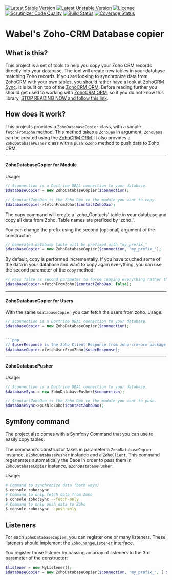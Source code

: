 [![Latest Stable Version](https://poser.pugx.org/wabel/zoho-crm-copy-db/v/stable)](https://packagist.org/packages/wabel/zoho-crm-copy-db)
[![Latest Unstable Version](https://poser.pugx.org/wabel/zoho-crm-copy-db/v/unstable)](https://packagist.org/packages/wabel/zoho-crm-copy-db)
[![License](https://poser.pugx.org/wabel/zoho-crm-copy-db/license)](https://packagist.org/packages/wabel/zoho-crm-copy-db)
[![Scrutinizer Code Quality](https://scrutinizer-ci.com/g/Wabel/zoho-crm-copy-db/badges/quality-score.png?b=2.0)](https://scrutinizer-ci.com/g/Wabel/zoho-crm-copy-db/?branch=2.0)
[![Build Status](https://travis-ci.org/Wabel/zoho-crm-copy-db.svg?branch=2.0)](https://travis-ci.org/Wabel/zoho-crm-copy-db)
[![Coverage Status](https://coveralls.io/repos/Wabel/zoho-crm-copy-db/badge.svg?branch=2.0)](https://coveralls.io/r/Wabel/zoho-crm-copy-db?branch=2.0)

Wabel's Zoho-CRM Database copier
================================

What is this?
-------------

This project is a set of tools to help you copy your Zoho CRM records directly into your database.
The tool will create new tables in your database matching Zoho records. If you are looking to synchronize
data from ZohoCRM with your own tables, you should rather have a look at [ZohoCRM Sync](https://github.com/Wabel/zoho-crm-sync).
It is built on top of the [ZohoCRM ORM](https://github.com/Wabel/zoho-crm-orm).
Before reading further you should get used to working with [ZohoCRM ORM](https://github.com/Wabel/zoho-crm-orm),
so if you do not know this library, [STOP READING NOW and follow this link](https://github.com/Wabel/zoho-crm-orm).

How does it work?
-----------------
This projects provides a `ZohoDatabaseCopier` class, with a simple `fetchFromZoho` method. This method takes a `ZohoDao` in argument.
`ZohoDaos` can be created using the [ZohoCRM ORM](https://github.com/Wabel/zoho-crm-orm).
It also provides a `ZohoDatabasePusher` class with a  `pushToZoho` method to push data to Zoho CRM.

-----------------
<h4>ZohoDatabaseCopier for Module</h4>

Usage:

```php
// $connection is a Doctrine DBAL connection to your database.
$databaseCopier = new ZohoDatabaseCopier($connection);

// $contactZohoDao is the Zoho Dao to the module you want to copy.
$databaseCopier->fetchFromZoho($contactZohoDao);
```

The copy command will create a 'zoho_Contacts' table in your database and copy all data from Zoho.
Table names are prefixed by 'zoho_'.

You can change the prefix using the second (optional) argument of the constructor:

```php
// Generated database table will be prefixed with "my_prefix_"
$databaseCopier = new ZohoDatabaseCopier($connection, "my_prefix_");
```

By default, copy is performed incrementally. If you have touched some of the data in your database and want to copy again 
everything, you can use the second parameter of the `copy` method:
 
```php
// Pass false as second parameter to force copying everything rather than doing an incremental copy.
$databaseCopier->fetchFromZoho($contactZohoDao, false);
```
-----------------
<h4>ZohoDatabaseCopier for Users</h4>

With the same `$databaseCopier` you can fetch the users from zoho.
Usage:

```php
// $connection is a Doctrine DBAL connection to your database.
$databaseCopier = new ZohoDatabaseCopier($connection);


```php
// $userResponse is the Zoho Client Response from zoho-crm-orm package.
$databaseCopier->fetchUserFromZoho($userResponse);
```
-----------------
<h4>ZohoDatabasePusher</h4>

Usage:

```php
// $connection is a Doctrine DBAL connection to your database.
$databaseSync = new ZohoDatabasePusher($connection);

// $contactZohoDao is the Zoho Dao to the module you want to push.
$databaseSync->pushToZoho($contactZohoDao);
```

Symfony command
---------------

The project also comes with a Symfony Command that you can use to easily copy tables.

The command's constructor takes in parameter a `ZohoDatabaseCopier` instance, a`ZohoDatabasePusher` instance and a `ZohoClient`. This command
regenerates automatically the Daos in order to pass them in `ZohoDatabaseCopier` instance, a`ZohoDatabasePusher`.

Usage:

```sh
# Command to synchronize data (both ways)
$ console zoho:sync
# Command to only fetch data from Zoho
$ console zoho:sync --fetch-only
# Command to only push data to Zoho
$ console zoho:sync --push-only
```

Listeners
---------

For each `ZohoDatabaseCopier`, you can register one or many listeners. These listeners should implement the 
[`ZohoChangeListener`](blob/2.0/src/ZohoChangeListener.php) interface.

You register those listener by passing an array of listeners to the 3rd parameter of the constructor:

```php
$listener = new MyListener();
$databaseCopier = new ZohoDatabaseCopier($connection, "my_prefix_", [ $listener ]);
```


